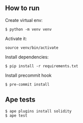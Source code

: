 ## How to run
Create virtual env:
```
$ python -m venv venv
```

Activate it:
```
source venv/bin/activate
```

Install dependencies:
```
$ pip install -r requirements.txt
```

Install precommit hook
```
$ pre-commit install
```


## Ape tests
```
$ ape plugins install solidity
$ ape test
```
